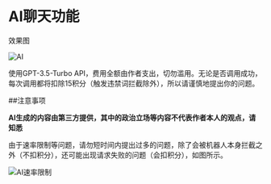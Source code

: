 # AI聊天功能

效果图

![AI](https://api.flweb.cn/doc/image/ai.jpg)

使用GPT-3.5-Turbo API，费用全额由作者支出，切勿滥用。无论是否调用成功，每次调用都将扣除15积分（触发违禁词拦截除外），所以请谨慎地提出你的问题。

##注意事项 <Badge type="warning" text="重要" />

**AI生成的内容由第三方提供，其中的政治立场等内容不代表作者本人的观点，请知悉**

由于速率限制等问题，请勿短时间内提出过多的问题，除了会被机器人本身拦截之外（不扣积分），还可能出现请求失败的问题（会扣积分），如图所示。

![AI速率限制](https://api.flweb.cn/doc/image/ai2.jpg)